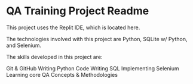 # QA Training Project Readme
This project uses the Replit IDE, which is located here.

The technologies involved with this project are Python, SQLite w/ Python, and Selenium.

The skills developed in this project are:

Git & GitHub
Writing Python Code
Writing SQL
Implementing Selenium
Learning core QA Concepts & Methodologies
